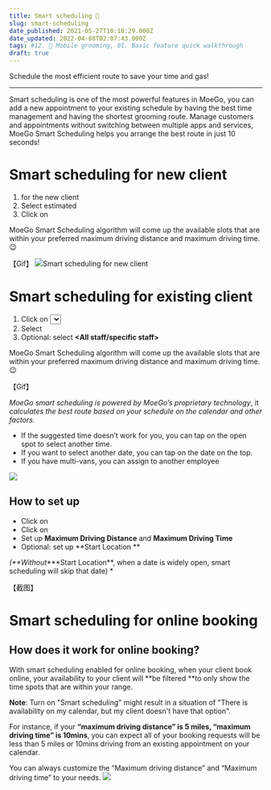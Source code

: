 ```yaml
---
title: Smart scheduling 🎨
slug: smart-scheduling
date_published: 2021-05-27T10:18:29.000Z
date_updated: 2022-04-08T02:07:43.000Z
tags: #12. 🚗 Mobile grooming, 01. Basic feature quick walkthrough
draft: true
---
```


Schedule the most efficient route to save your time and gas! 

---

Smart scheduling is one of the most powerful features in MoeGo, you can add a new appointment to your existing schedule by having the best time management and having the shortest grooming route. Manage customers and appointments without switching between multiple apps and services, MoeGo Smart Scheduling helps you arrange the best route in just 10 seconds!

# Smart scheduling for new client

1. **<Put in address>** for the new client
2. Select estimated **<Service duration>**
3. Click on **<Check availability>**

MoeGo Smart Scheduling algorithm will come up the available slots that are within your preferred maximum driving distance and maximum driving time. 😉

【Gif】
![](__GHOST_URL__/content/images/2021/05/TutorialMoeGo_Smart_scheduling_for_new_clients.gif)Smart scheduling for new client
# Smart scheduling for existing client

1. Click on **<Select time>** for a new appointment
2. Select **<Smart scheduling>**
3. Optional: select **<Start date> <All staff/specific staff>**

MoeGo Smart Scheduling algorithm will come up the available slots that are within your preferred maximum driving distance and maximum driving time. 😉

【Gif】

*MoeGo smart scheduling is powered by MoeGo’s proprietary technology*, it *calculates the best route based on your schedule on the calendar and other factors.*

- If the suggested time doesn’t work for you, you can tap on the open spot to select another time.
- If you want to select another date, you can tap on the date on the top.
- If you have multi-vans, you can assign to another employee

![](https://downloads.intercomcdn.com/i/o/31589831/f62c64f37040459de99771ad/add+new5+copy.png)
## How to set up

- Click on **<Settings>**
- Click on **<Smart scheduling>**
- Set up **Maximum Driving Distance** and **Maximum Driving Time**
- Optional: set up **Start Location **

*(**Without****Start Location**, when a date is widely open, smart scheduling will skip that date) *

【截图】

# Smart scheduling for online booking 

## How does it work for online booking?

With smart scheduling enabled for online booking, when your client book online, your availability to your client will **be filtered **to only show the time spots that are within your range.

**Note**: 
Turn on "Smart scheduling" might result in a situation of "There is availability on my calendar, but my client doesn't have that option".

For instance, if your **“maximum driving distance” is 5 miles, “maximum driving time” is 10mins**, you can expect all of your booking requests will be less than 5 miles or 10mins driving from an existing appointment on your calendar.

You can always customize the “Maximum driving distance” and “Maximum driving time” to your needs.
![](__GHOST_URL__/content/images/2021/09/CleanShot-2021-09-09-at-17.38.23@2x.jpg)
